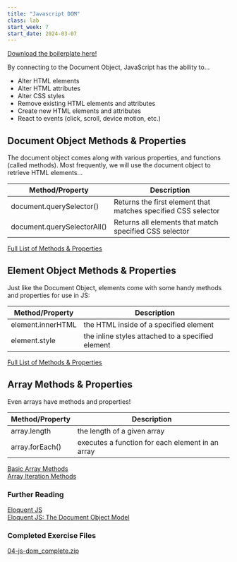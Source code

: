 ```yaml
---
title: "Javascript DOM"
class: lab
start_week: 7
start_date: 2024-03-07
---
```


[Download the boilerplate here!](/files/lab/boilerplates/workshops/04_js-dom.zip)  

By connecting to the Document Object, JavaScript has the ability to...

- Alter HTML elements
- Alter HTML attributes
- Alter CSS styles
- Remove existing HTML elements and attributes
- Create new HTML elements and attributes
- React to events (click, scroll, device motion, etc.)

## Document Object Methods & Properties

The document object comes along with various properties, and functions (called methods). Most frequently, we will use the document object to retrieve HTML elements...

| Method/Property | Description |
|--------|-------------|
| document.querySelector() | Returns the first element that matches specified CSS selector |
| document.querySelectorAll() | Returns all elements that match specified CSS selector |

[Full List of Methods & Properties](https://www.w3schools.com/jsref/dom_obj_document.asp)  


## Element Object Methods & Properties

Just like the Document Object, elements come with some handy methods and properties for use in JS:

| Method/Property | Description |
|--------|-------------|
| element.innerHTML | the HTML inside of a specified element |
| element.style | the inline styles attached to a specified element |

[Full List of Methods & Properties](https://www.w3schools.com/jsref/dom_obj_all.asp) 


## Array Methods & Properties

Even arrays have methods and properties!

| Method/Property | Description |
|--------|-------------|
| array.length | the length of a given array |
| array.forEach() | executes a function for each element in an array |

[Basic Array Methods](https://www.w3schools.com/js/js_array_methods.asp)  
[Array Iteration Methods](https://www.w3schools.com/js/js_array_iteration.asp) 


### Further Reading
[Eloquent JS](http://eloquentjavascript.net/00_intro.html)  
[Eloquent JS: The Document Object Model](http://eloquentjavascript.net/13_dom.html)  


### Completed Exercise Files

[04-js-dom_complete.zip](/files/lab/boilerplates/workshops/04_js-dom.zip)